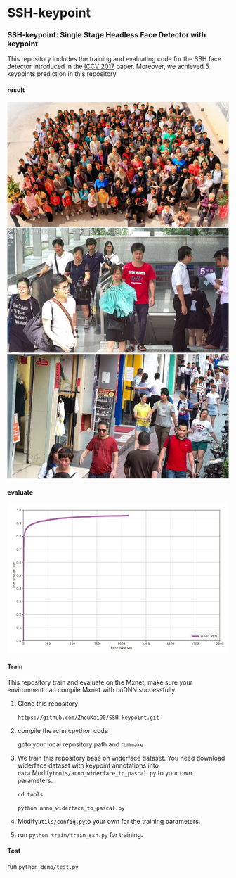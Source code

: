 # SSH-keypoint
### SSH-keypoint: Single Stage Headless Face Detector with keypoint

This repository includes the training and evaluating code for the SSH face detector introduced in the [ICCV 2017](https://arxiv.org/abs/1708.03979) paper. Moreover, we achieved 5 keypoints prediction in this repository. 

#### result
![](https://github.com/ZhouKai90/SSH-keypoint/blob/master/images/image1.jpg)
![](https://github.com/ZhouKai90/SSH-keypoint/blob/master/images/image2.jpg)
![](https://github.com/ZhouKai90/SSH-keypoint/blob/master/images/image3.jpg)

#### evaluate
![](https://github.com/ZhouKai90/SSH-keypoint/blob/master/evaluation.jpg)
#### Train

This repository train and evaluate on the Mxnet, make sure your environment can compile Mxnet with cuDNN successfully.

1. Clone this repository

   `https://github.com/ZhouKai90/SSH-keypoint.git`

2. compile the rcnn cpython code

   goto your local repository path and run`make`

3. We train this repository base on widerface dataset. You need download widerface dataset with keypoint annotations into `data`.Modify`tools/anno_widerface_to_pascal.py` to your own parameters.

   `cd tools`

   `python anno_widerface_to_pascal.py`

4. Modify`utils/config.py`to your own for the training parameters.

5. run `python train/train_ssh.py` for training.

#### Test
run `python demo/test.py`
   

